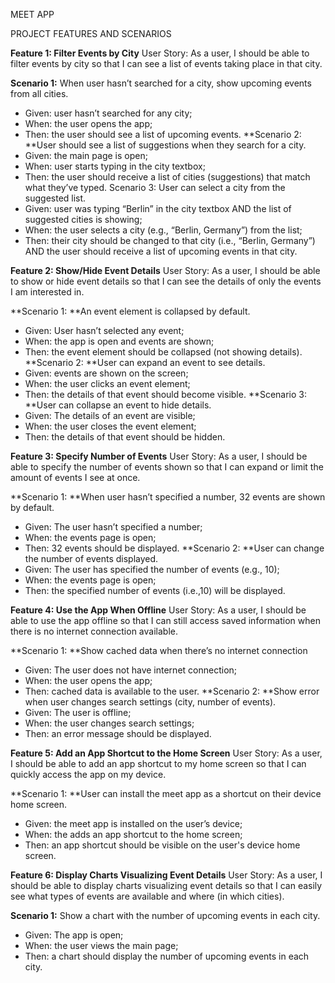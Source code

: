 MEET APP

PROJECT FEATURES AND SCENARIOS

**Feature 1: Filter Events by City**
User Story: As a user, I should be able to filter events by city so that I can see a list of events taking place in that city.

**Scenario 1:** When user hasn’t searched for a city, show upcoming events from all cities.
- Given: user hasn’t searched for any city;
- When: the user opens the app;
- Then: the user should see a list of upcoming events.
**Scenario 2: **User should see a list of suggestions when they search for a city.
- Given: the main page is open;
- When: user starts typing in the city textbox;
- Then: the user should receive a list of cities (suggestions) that match what they’ve typed.
Scenario 3: User can select a city from the suggested list.
- Given: user was typing “Berlin” in the city textbox AND the list of suggested cities is showing;
- When: the user selects a city (e.g., “Berlin, Germany”) from the list;
- Then: their city should be changed to that city (i.e., “Berlin, Germany”) AND the user should receive a list of upcoming events in that city.

**Feature 2: Show/Hide Event Details**
User Story: As a user, I should be able to show or hide event details so that I can see the details of only the events I am interested in.

**Scenario 1: **An event element is collapsed by default.
- Given: User hasn’t selected any event;
- When: the app is open and events are shown;
- Then: the event element should be collapsed (not showing details).
**Scenario 2: **User can expand an event to see details.
- Given: events are shown on the screen;
- When: the user clicks an event element;
- Then: the details of that event should become visible.
**Scenario 3: **User can collapse an event to hide details.
- Given: The details of an event are visible;
- When: the user closes the event element;
- Then: the details of that event should be hidden.

**Feature 3: Specify Number of Events**
User Story: As a user, I should be able to specify the number of events shown so that I can expand or limit the amount of events I see at once.

**Scenario 1: **When user hasn’t specified a number, 32 events are shown by default.
- Given: The user hasn’t specified a number;
- When: the events page is open;
- Then: 32 events should be displayed.
**Scenario 2: **User can change the number of events displayed.
- Given: The user has specified the number of events (e.g., 10);
- When: the events page is open;
- Then: the specified number of events (i.e.,10) will be displayed.

**Feature 4: Use the App When Offline**
User Story: As a user, I should be able to use the app offline so that I can still access saved information when there is no internet connection available.

**Scenario 1: **Show cached data when there’s no internet connection
- Given: The user does not have internet connection;
- When: the user opens the app;
- Then: cached data is available to the user.
**Scenario 2: **Show error when user changes search settings (city, number of events).
- Given: The user is offline;
- When: the user changes search settings;
- Then: an error message should be displayed.

**Feature 5: Add an App Shortcut to the Home Screen**
User Story: As a user, I should be able to add an app shortcut to my home screen so that I can quickly access the app on my device.

**Scenario 1: **User can install the meet app as a shortcut on their device home screen.
- Given: the meet app is installed on the user’s device;
- When: the adds an app shortcut to the home screen;
- Then: an app shortcut should be visible on the user's device home screen.

**Feature 6: Display Charts Visualizing Event Details**
User Story: As a user, I should be able to display charts visualizing event details so that I can easily see what types of events are available and where (in which cities).

**Scenario 1:** Show a chart with the number of upcoming events in each city.
- Given: The app is open;
- When: the user views the main page;
- Then: a chart should display the number of upcoming events in each city.
